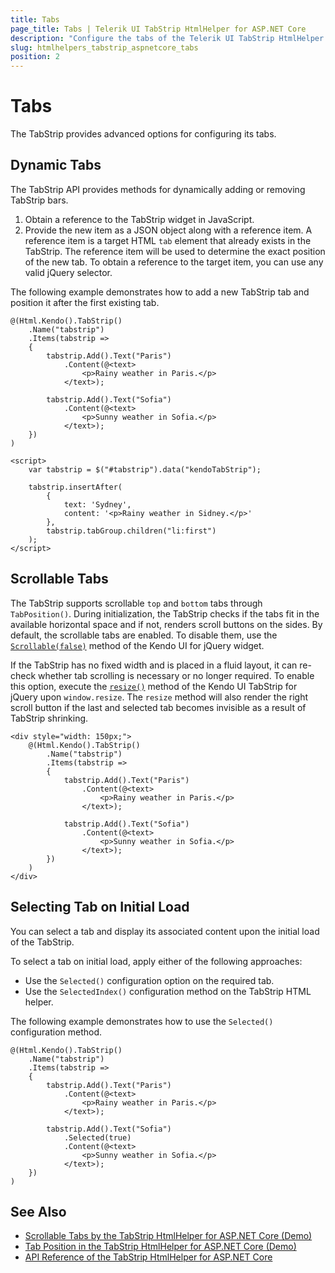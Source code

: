 ```yaml
---
title: Tabs
page_title: Tabs | Telerik UI TabStrip HtmlHelper for ASP.NET Core
description: "Configure the tabs of the Telerik UI TabStrip HtmlHelper for ASP.NET Core (MVC 6 or ASP.NET Core MVC)."
slug: htmlhelpers_tabstrip_aspnetcore_tabs
position: 2
---
```


# Tabs

The TabStrip provides advanced options for configuring its tabs.

## Dynamic Tabs

The TabStrip API provides methods for dynamically adding or removing TabStrip bars.

1. Obtain a reference to the TabStrip widget in JavaScript.
1. Provide the new item as a JSON object along with a reference item. A reference item is a target HTML `tab` element that already exists in the TabStrip. The reference item will be used to determine the exact position of the new tab. To obtain a reference to the target item, you can use any valid jQuery selector.

The following example demonstrates how to add a new TabStrip tab and position it after the first existing tab.

```
@(Html.Kendo().TabStrip()
    .Name("tabstrip")
    .Items(tabstrip =>
    {
        tabstrip.Add().Text("Paris")
            .Content(@<text>
                <p>Rainy weather in Paris.</p>
            </text>);

        tabstrip.Add().Text("Sofia")
            .Content(@<text>
                <p>Sunny weather in Sofia.</p>
            </text>);
    })
)

<script>
    var tabstrip = $("#tabstrip").data("kendoTabStrip");

    tabstrip.insertAfter(
        {
            text: 'Sydney',
            content: '<p>Rainy weather in Sidney.</p>'
        },
        tabstrip.tabGroup.children("li:first")
    );
</script>
```

## Scrollable Tabs

The TabStrip supports scrollable `top` and `bottom` tabs through `TabPosition()`. During initialization, the TabStrip checks if the tabs fit in the available horizontal space and if not, renders scroll buttons on the sides. By default, the scrollable tabs are enabled. To disable them, use the [`Scrollable(false)`](https://docs.telerik.com/kendo-ui/api/javascript/ui/tabstrip/configuration/scrollable) method of the Kendo UI for jQuery widget.

If the TabStrip has no fixed width and is placed in a fluid layout, it can re-check whether tab scrolling is necessary or no longer required. To enable this option, execute the [`resize()`](https://docs.telerik.com/kendo-ui/api/javascript/ui/widget/methods/resize) method of the Kendo UI TabStrip for jQuery upon `window.resize`. The `resize` method will also render the right scroll button if the last and selected tab becomes invisible as a result of TabStrip shrinking.

```
<div style="width: 150px;">
    @(Html.Kendo().TabStrip()
        .Name("tabstrip")
        .Items(tabstrip =>
        {
            tabstrip.Add().Text("Paris")
                .Content(@<text>
                    <p>Rainy weather in Paris.</p>
                </text>);

            tabstrip.Add().Text("Sofia")
                .Content(@<text>
                    <p>Sunny weather in Sofia.</p>
                </text>);
        })
    )
</div>
```

## Selecting Tab on Initial Load

You can select a tab and display its associated content upon the initial load of the TabStrip.

To select a tab on initial load, apply either of the following approaches:
* Use the `Selected()` configuration option on the required tab.
* Use the `SelectedIndex()` configuration method on the TabStrip HTML helper.

The following example demonstrates how to use the `Selected()` configuration method.

```
@(Html.Kendo().TabStrip()
    .Name("tabstrip")
    .Items(tabstrip =>
    {
        tabstrip.Add().Text("Paris")
            .Content(@<text>
                <p>Rainy weather in Paris.</p>
            </text>);

        tabstrip.Add().Text("Sofia")
            .Selected(true)
            .Content(@<text>
                <p>Sunny weather in Sofia.</p>
            </text>);
    })
)
```

## See Also

* [Scrollable Tabs by the TabStrip HtmlHelper for ASP.NET Core (Demo)](https://demos.telerik.com/aspnet-core/tabstrip/scrollable-tabs)
* [Tab Position in the TabStrip HtmlHelper for ASP.NET Core (Demo)](https://demos.telerik.com/aspnet-core/tabstrip/tab-position)
* [API Reference of the TabStrip HtmlHelper for ASP.NET Core](/api/tabstrip)
